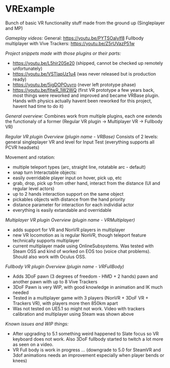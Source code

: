 # VRExample
Bunch of basic VR functionality stuff made from the ground up (Singleplayer and MP)

*Gameplay videos:*
General:  https://youtu.be/PYTSOalylf8
Fullbody multiplayer with Vive Trackers: https://youtu.be/Z5rUVazP51w

*Project snippets made with those plugins or their parts:*
- https://youtu.be/L5hir20Se20 (shipped, cannot be checked up remotely unfortunately)
- https://youtu.be/VSTlapUz1u4 (was never released but is production ready)
- https://youtu.be/5jgDOPOuyro (never left prototype phase)
- https://youtu.be/fjtwR_1W2WQ (first VR prototype a few years back, most things were reworked and improved and became VRBase plugin. Hands with physics actually havent been reworked for this project, havent had time to do it)

*General overview:*
Combines work from multiple plugins, each one extends the functionaly of a former (Regular VR plugin -> Multiplayer VR -> Fullbody VR)

*Regular VR plugin Overview (plugin name - VRBase)*
Consists of 2 levels: general singleplayer VR and level for Input Test (everything supports all PCVR headsets)

Movement and rotation:
- multiple teleport types (arc, straight line, rotatable arc - default)
- snap turn
Interactable objects:
- easily overridable player input on hover, pick up, etc
- grab, drop, pick up from other hand, interact from the distance (UI and regular level actors)
- up to 2 hands interaction support on the same object
- pickables objects with distance from the hand priority
- distance parameter for interaction for each individial actor
- everything is easily extandable and overridable

*Multiplayer VR plugin Overview (plugin name - VRMultiplayer)*
- adds support for VR and NonVR players in multiplayer
- new VR locomotion as is regular NonVR, though teleport feature technically supports multiplayer
- current multiplayer made using OnlineSubsystems. Was tested with Steam OSS and kind of worked on EOS too (voice chat problems). Should also work with Oculus OSS.

*Fullbody VR plugin Overview (plugin name - VRFullBody)*
- Adds 3DoF pawn (3 degrees of freedom - HMD + 2 hands) pawn and another pawn with up to 8 Vive Trackers
- 3DoF Pawn is very WIP, with good knowledge in animation and IK much needed
- Tested in a multiplayer game with 3 players (NonVR + 3DoF VR + Trackers VR), with players more then 850km apart
- Was not tested on UE5.1 so might not work. Video with trackers calibration and multiplayer using Steam was shown above 

*Known issues and WIP things:*
 - After upgrading to 5.1 something weird happened to Slate focus so VR keyboard does not work. Also 3DoF fullbody started to twitch a lot more as seen on a video.  
 - VR Full body is work in progress ... (downgrade to 5.0 for SteamVR and 3dof animations needs an improvement especially when player bends or knees)